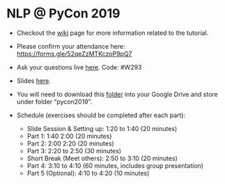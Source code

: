 # NLP @ PyCon 2019

- Checkout the [wiki](https://github.com/omarsar/nlp_pycon/wiki/NLP-@-PyCon-2019) page for more information related to the tutorial.

- Please confirm your attendance here: https://forms.gle/52qeZzMTKczoP9pQ7

- Ask your questions live [here](www.slido.com). Code: #W293

- Slides [here](https://docs.google.com/presentation/d/13Unlh1JT_5En_0_9CCtSlXrCbctCPcIZYF3UI8q1yME/edit?usp=sharing).

- You will need to download this [folder](https://drive.google.com/drive/folders/1aW7aN0kZ-ZBbOv4CWI3HjQ14nbnZ2Rre?usp=sharing) into your Google Drive and store under folder “pycon2019”.

- Schedule (exercises should be completed after each part):
  - Slide Session & Setting up: 1:20 to 1:40 (20 minutes)
  - Part 1: 1:40 2:00 (20 minutes)
  - Part 2: 2:00 2:20 (20 minutes)
  - Part 3: 2:20 to 2:50 (30 minutes)
  - Short Break (Meet others): 2:50 to 3:10 (20 minutes)
  - Part 4: 3:10 to 4:10 (60 minutes, includes group presentation)
  - Part 5 (Optional): 4:10 to 4:20 (10 minutes)
